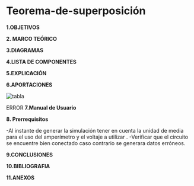 # Teorema-de-superposición 
**1.OBJETIVOS**

**2. MARCO TEÓRICO**

**3.DIAGRAMAS**

**4.LISTA DE COMPONENTES**

**5.EXPLICACIÓN**

**6.APORTACIONES**

![tabla](https://github.com/Katherine01-Arevalo/Teorema-de-superposicion/blob/main/img/TABLA.png)

ERROR
**7.Manual de Usuario**

**8. Prerrequisitos**

-Al instante de generar la simulación tener en cuenta la unidad de media para el uso del amperímetro y el voltaje a utilizar .
-Verificar que el circuito se encuentre bien conectado caso contrario se generara datos erróneos.

**9.CONCLUSIONES**

**10.BIBLIOGRAFIA**

**11.ANEXOS**

